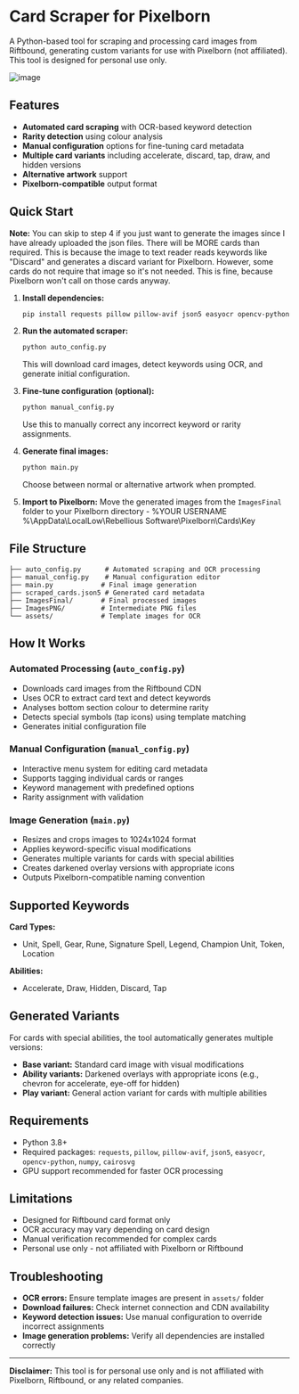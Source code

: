 # Card Scraper for Pixelborn

A Python-based tool for scraping and processing card images from Riftbound, generating custom variants for use with Pixelborn (not affiliated). This tool is designed for personal use only.

![image](https://github.com/user-attachments/assets/17964dbf-8504-4428-a0f3-37e89dfe8c86)

## Features

- **Automated card scraping** with OCR-based keyword detection
- **Rarity detection** using colour analysis
- **Manual configuration** options for fine-tuning card metadata
- **Multiple card variants** including accelerate, discard, tap, draw, and hidden versions
- **Alternative artwork** support
- **Pixelborn-compatible** output format

## Quick Start

**Note:** You can skip to step 4 if you just want to generate the images since I have already uploaded the json files. There will be MORE cards than required. This is because the image to text reader reads keywords like "Discard" and generates a discard variant for Pixelborn. However, some cards do not require that image so it's not needed. This is fine, because Pixelborn won't call on those cards anyway.

1. **Install dependencies:**
   ```bash
   pip install requests pillow pillow-avif json5 easyocr opencv-python numpy cairosvg
   ```

2. **Run the automated scraper:**
   ```bash
   python auto_config.py
   ```
   This will download card images, detect keywords using OCR, and generate initial configuration.

3. **Fine-tune configuration (optional):**
   ```bash
   python manual_config.py
   ```
   Use this to manually correct any incorrect keyword or rarity assignments.

4. **Generate final images:**
   ```bash
   python main.py
   ```
   Choose between normal or alternative artwork when prompted.

5. **Import to Pixelborn:**
   Move the generated images from the `ImagesFinal` folder to your Pixelborn directory - %YOUR USERNAME %\AppData\LocalLow\Rebellious Software\Pixelborn\Cards\Key

## File Structure

```
├── auto_config.py      # Automated scraping and OCR processing
├── manual_config.py    # Manual configuration editor
├── main.py            # Final image generation
├── scraped_cards.json5 # Generated card metadata
├── ImagesFinal/       # Final processed images
├── ImagesPNG/         # Intermediate PNG files
└── assets/            # Template images for OCR
```

## How It Works

### Automated Processing (`auto_config.py`)
- Downloads card images from the Riftbound CDN
- Uses OCR to extract card text and detect keywords
- Analyses bottom section colour to determine rarity
- Detects special symbols (tap icons) using template matching
- Generates initial configuration file

### Manual Configuration (`manual_config.py`)
- Interactive menu system for editing card metadata
- Supports tagging individual cards or ranges
- Keyword management with predefined options
- Rarity assignment with validation

### Image Generation (`main.py`)
- Resizes and crops images to 1024x1024 format
- Applies keyword-specific visual modifications
- Generates multiple variants for cards with special abilities
- Creates darkened overlay versions with appropriate icons
- Outputs Pixelborn-compatible naming convention

## Supported Keywords

**Card Types:**
- Unit, Spell, Gear, Rune, Signature Spell, Legend, Champion Unit, Token, Location

**Abilities:**
- Accelerate, Draw, Hidden, Discard, Tap

## Generated Variants

For cards with special abilities, the tool automatically generates multiple versions:
- **Base variant:** Standard card image with visual modifications
- **Ability variants:** Darkened overlays with appropriate icons (e.g., chevron for accelerate, eye-off for hidden)
- **Play variant:** General action variant for cards with multiple abilities

## Requirements

- Python 3.8+
- Required packages: `requests`, `pillow`, `pillow-avif`, `json5`, `easyocr`, `opencv-python`, `numpy`, `cairosvg`
- GPU support recommended for faster OCR processing

## Limitations

- Designed for Riftbound card format only
- OCR accuracy may vary depending on card design
- Manual verification recommended for complex cards
- Personal use only - not affiliated with Pixelborn or Riftbound

## Troubleshooting

- **OCR errors:** Ensure template images are present in `assets/` folder
- **Download failures:** Check internet connection and CDN availability  
- **Keyword detection issues:** Use manual configuration to override incorrect assignments
- **Image generation problems:** Verify all dependencies are installed correctly

---

**Disclaimer:** This tool is for personal use only and is not affiliated with Pixelborn, Riftbound, or any related companies.
